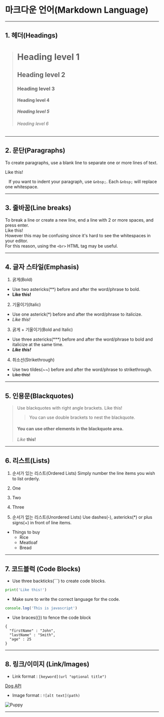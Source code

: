 
# 마크다운 언어(Markdown Language)

---

## 1. 헤더(Headings)

> # Heading level 1
> ## Heading level 2
> ### Heading level 3
> #### Heading level 4
> ##### Heading level 5
> ###### Heading level 6

---

## 2. 문단(Paragraphs)

To create paragraphs, use a blank line to separate one or more lines of text.

Like this!

&nbsp;&nbsp;&nbsp;If you want to indent your paragraph, use `&nbsp;`. Each `&nbsp;` will replace one whitespace.

---

## 3. 줄바꿈(Line breaks)

To break a line or create a new line, end a line with 2 or more spaces, and press enter.  
Like this!  
However this may be confusing since it's hard to see the whitespaces in your editor.<br>For this reason, using the `<br>` HTML tag may be useful.

---

## 4. 글자 스타일(Emphasis)

1. 굵게(Bold)
- Use two astericks(**) before and after the word/phrase to bold.
- **Like this!**

2. 기울이기(Italic)
- Use one asterick(*) before and after the word/phrase to italicize.
- *Like this!*

3. 굵게 + 기울이기(Bold and Italic)
- Use three astericks(***) before and after the word/phrase to bold and italicize at the same time.
- ***Like this!***

4. 취소선(Strikethrough)
- Use two tildes(~~) before and after the word/phrase to strikethrough.
- ~~Like this!~~

---

## 5. 인용문(Blackquotes)
> Use blackquotes with right angle brackets.
> Like this!
>> You can use double brackets to nest the blackquote.
> #### You can use other elements in the blackquote area.
> *Like* **this!**

---

## 6. 리스트(Lists)

1. 순서가 있는 리스트(Ordered Lists)
Simply number the line items you wish to list orderly.
1. One
2. Two
3. Three

2. 순서가 없는 리스트(Unordered Lists)
Use dashes(-), astericks(*) or plus signs(+) in front of line items.
- Things to buy
  - Rice
  - Meatloaf
  - Bread

---

## 7. 코드블럭 (Code Blocks)
- Use three backticks(```) to create code blocks.
  
```python
print('Like this!')
```

- Make sure to write the correct language for the code.
  
```javascript
console.log('This is javascript')
```

- Use braces({}) to fence the code block

```
{
  "firstName" : "John",
  "lastName" : "Smith",
  "age" : 25
}
```

---

## 8. 링크/이미지 (Link/Images)
- Link format : `[keyword](url "optional title")`

[Dog API](https://dog.ceo/dog-api/ "Dog API")

- Image format : `![alt text](path)`

![Puppy](https://images.dog.ceo/breeds/collie-border/n02106166_1246.jpg)

---
